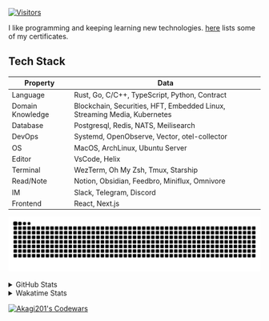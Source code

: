 <!-- markdownlint-disable MD041 MD010 MD033 -->
[![Visitors](https://api.visitorbadge.io/api/daily?path=Akagi201%2FAkagi201&label=Visitors%20Today&countColor=%2337d67a)](https://visitorbadge.io/status?path=Akagi201%2FAkagi201)

I like programming and keeping learning new technologies. [here](https://github.com/Akagi201/blockchain) lists some of my certificates.

## Tech Stack

| Property         	| Data                                                                               	|
|------------------	|------------------------------------------------------------------------------------	|
| Language         	| Rust, Go, C/C++, TypeScript, Python, Contract                                       |
| Domain Knowledge 	| Blockchain, Securities, HFT, Embedded Linux, Streaming Media, Kubernetes            |
| Database         	| Postgresql, Redis, NATS, Meilisearch                                                   |
| DevOps            | Systemd, OpenObserve, Vector, otel-collector                                        |
| OS               	| MacOS, ArchLinux, Ubuntu Server                                                     |
| Editor           	| VsCode, Helix                                                                       |
| Terminal          | WezTerm, Oh My Zsh, Tmux, Starship                                                  |
| Read/Note         | Notion, Obsidian, Feedbro, Miniflux, Omnivore                                       |
| IM               	| Slack, Telegram, Discord                                                            |
| Frontend          | React, Next.js                                                                      |

[![github contribution grid snake animation](https://raw.githubusercontent.com/Akagi201/Akagi201/output/github-contribution-grid-snake.svg#gh-light-mode-only)](https://github.com/Akagi201)

<details>
<summary>GitHub Stats</summary>
  <a href="https://github.com/Akagi201"><img alt="Profile Detail" src="https://raw.githubusercontent.com/Akagi201/Akagi201/master/profile-summary-card-output/dracula/0-profile-details.svg" /></a>
  <a href="https://github.com/Akagi201"><img alt="Github Stats" src="https://raw.githubusercontent.com/Akagi201/Akagi201/master/profile-summary-card-output/dracula/3-stats.svg" /></a>
  <a href="https://github.com/Akagi201"><img alt="Lang By Commits" src="https://raw.githubusercontent.com/Akagi201/Akagi201/master/profile-summary-card-output/dracula/2-most-commit-language.svg" /></a>
</details>

<details>
<summary>Wakatime Stats</summary>
<br>

<!--START_SECTION:waka-->

```txt
From: 02 April 2024 - To: 09 April 2024

Total Time: 49 hrs 9 mins

Other              37 hrs 54 mins  ███████████████████▒░░░░░   77.12 %
sh                 4 hrs 43 mins   ██▒░░░░░░░░░░░░░░░░░░░░░░   09.61 %
Rust               3 hrs 59 mins   ██░░░░░░░░░░░░░░░░░░░░░░░   08.12 %
Markdown           1 hr 27 mins    ▓░░░░░░░░░░░░░░░░░░░░░░░░   02.96 %
Python             27 mins         ▒░░░░░░░░░░░░░░░░░░░░░░░░   00.95 %
TOML               13 mins         ░░░░░░░░░░░░░░░░░░░░░░░░░   00.47 %
Go                 7 mins          ░░░░░░░░░░░░░░░░░░░░░░░░░   00.24 %
Bash               6 mins          ░░░░░░░░░░░░░░░░░░░░░░░░░   00.23 %
JSON               3 mins          ░░░░░░░░░░░░░░░░░░░░░░░░░   00.11 %
YAML               2 mins          ░░░░░░░░░░░░░░░░░░░░░░░░░   00.10 %
```

<!--END_SECTION:waka-->

</details>

<a href="https://www.codewars.com/users/Akagi201"><img alt="Akagi201's Codewars" src="https://www.codewars.com/users/Akagi201/badges/small"></a>
